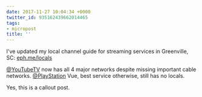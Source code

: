 ```yaml
---
date: 2017-11-27 10:04:34 +0000
twitter_id: 935162439662014465
tags:
- micropost
title: ''
---
```


I've updated my local channel guide for streaming services in Greenville, SC: [eph.me/locals](https://eph.me/locals)

[@YouTubeTV](https://twitter.com/YouTubeTV) now has all 4 major networks despite missing important cable networks.
[@PlayStation](https://twitter.com/PlayStation) Vue, best service otherwise, still has no locals.

Yes, this is a callout post.
